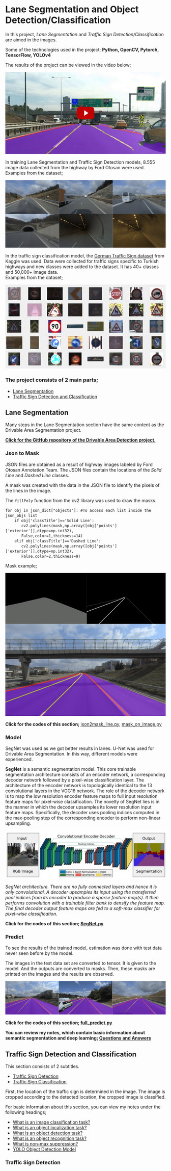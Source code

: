 # Lane Segmentation and Object Detection/Classification

In this project, *Lane Segmentation* and *Traffic Sign Detection/Classification* are aimed in the images.

Some of the technologies used in the project; **Python, OpenCV, Pytorch, TensorFlow, YOLOv4**

The results of the project can be viewed in the video below;

<p  align="center">
<a href = "https://youtu.be/0WAls6WQne8">
<img  src="images/video.png"  width="">
</a>
</p>

In training Lane Segmentation and Traffic Sign Detection models, 8.555 image data collected from the highway by Ford Otosan were used.  
Examples from the dataset;
<p  align="center">
<img  src="images/lane_segmentation/dataset.png"  width="">
</p> 

In the traffic sign classification model, the [German Traffic Sign dataset](https://www.kaggle.com/meowmeowmeowmeowmeow/gtsrb-german-traffic-sign) from Kaggle was used. Data were collected for traffic signs specific to Turkish highways and new classes were added to the dataset. It has 40+ classes and 50,000+ image data.  
Examples from the dataset;
<p  align="center">
<img  src="images/classification/dataset_classification.jpg"  width="">
</p> 

### The project consists of 2 main parts;
- [Lane Segmentation](#lane-segmentation)
- [Traffic Sign Detection and Classification](#traffic-sign-detection-and-classification)

## Lane Segmentation

Many steps in the Lane Segmentation section have the same content as the Drivable Area Segmentation project.

**[Click for the GitHub repository of the Drivable Area Detection project. ](https://github.com/recepayddogdu/Freespace_Segmentation-Ford_Otosan_Intern)**

### Json to Mask
JSON files are obtained as a result of highway images labeled by Ford Otosan Annotation Team. The JSON files contain the locations of the *Solid Line* and *Dashed Line* classes.

A mask was created with the data in the JSON file to identify the pixels of the lines in the image.

The `fillPoly` function from the cv2 library was used to draw the masks.

    for obj in json_dict["objects"]: #To access each list inside the json_objs list                   
        if obj['classTitle']=='Solid Line':
           cv2.polylines(mask,np.array([obj['points']['exterior']],dtype=np.int32),  
           False,color=1,thickness=14)
        elif obj['classTitle']=='Dashed Line':       
           cv2.polylines(mask,np.array([obj['points']['exterior']],dtype=np.int32),  
           False,color=2,thickness=9)

Mask example;
<p  align="center">
<img  src="images/lane_segmentation/maskonimg.png"  width="">
</p> 

**Click for the codes of this section;**  [json2mask_line.py](https://github.com/recepayddogdu/Object_Detection_Classification_-_Ford_Otosan_Intern_P2/blob/master/src/Line_Segmentation/json2mask_line.py), [mask_on_image.py](https://github.com/recepayddogdu/Object_Detection_Classification_-_Ford_Otosan_Intern_P2/blob/master/src/Line_Segmentation/mask_on_image.py)

### Model
SegNet was used as we got better results in lanes. U-Net was used for Drivable Area Segmentation. In this way, different models were experienced.

**SegNet** is a semantic segmentation model. This core trainable segmentation architecture consists of an encoder network, a corresponding decoder network followed by a pixel-wise classification layer. The architecture of the encoder network is topologically identical to the 13 convolutional layers in the VGG16 network. The role of the decoder network is to map the low resolution encoder feature maps to full input resolution feature maps for pixel-wise classification. The novelty of SegNet lies is in the manner in which the decoder upsamples its lower resolution input feature maps. Specifically, the decoder uses pooling indices computed in the max-pooling step of the corresponding encoder to perform non-linear upsampling.

<p  align="center">
<img  src="images/lane_segmentation/segnet.png"  width="">
</p> 

*SegNet architecture. There are no fully connected layers and hence it is only convolutional. A decoder upsamples its input using the transferred pool indices from its encoder to produce a sparse feature map(s). It then performs convolution with a trainable filter bank to densify the feature map. The final decoder output feature maps are fed to a soft-max classifier for pixel-wise classification.*

**Click for the codes of this section;  [SegNet.py](https://github.com/recepayddogdu/Object_Detection_Classification_-_Ford_Otosan_Intern_P2/blob/master/src/Lane_Segmentation/SegNet.py)**

### Predict
To see the results of the trained model, estimation was done with test data never seen before by the model.

The images in the test data set are converted to tensor. It is given to the model. And the outputs are converted to masks. Then, these masks are printed on the images and the results are observed.

<p  align="center">
<img  src="images/lane_segmentation/lane_predict.png"  width="">
</p> 

**Click for the codes of this section;  [full_predict.py](https://github.com/recepayddogdu/Object_Detection_Classification_-_Ford_Otosan_Intern_P2/blob/master/src/Lane_Segmentation/full_predict.py)**

**You can review my notes, which contain basic information about semantic segmentation and deep learning; [Questions and Answers](https://github.com/recepayddogdu/Freespace_Segmentation-Ford_Otosan_Intern/blob/main/Questions_and_Answers.md#questions-and-answers)**

## Traffic Sign Detection and Classification

This section consists of 2 subtitles.

- [Traffic Sign Detection](#traffic-sign-detection)
- [Traffic Sign Classification](#traffic-sign-classification)

First, the location of the traffic sign is determined in the image. The image is cropped according to the detected location, the cropped image is classified.

For basic information about this section, you can view my notes under the following headings;

- [What is an image classification task?](/q&a.md#what-is-an-image-classification-task)
- [What is an object localization task?](/q&a.md#what-is-an-object-localization-task)
- [What is an object detection task?](/q&a.md#what-is-an-object-detection-task)
- [What is an object recognition task?](/q&a.md#what-is-an-object-recognition-task)
- [What is non-max suppression?](/q&a.md#what-is-an-non-max-suppression)
- [YOLO Object Detection Model](/q&a.md#yolo-object-detection-model)

### Traffic Sign Detection


